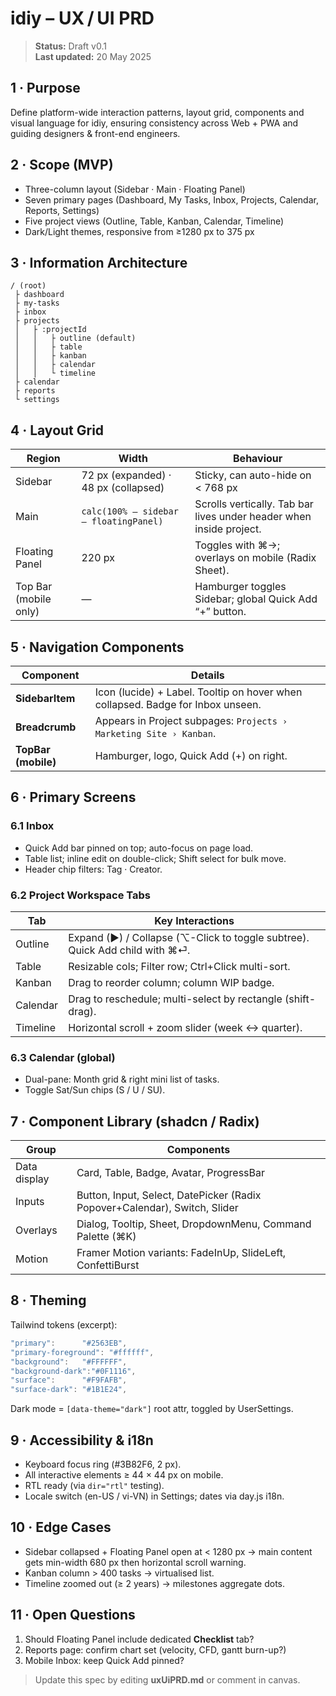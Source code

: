 # idiy – UX / UI PRD

> **Status:** Draft v0.1  
> **Last updated:** 20 May 2025

## 1 · Purpose
Define platform-wide interaction patterns, layout grid, components and visual language for idiy, ensuring consistency across Web + PWA and guiding designers & front-end engineers.

## 2 · Scope (MVP)
* Three-column layout (Sidebar · Main · Floating Panel)
* Seven primary pages (Dashboard, My Tasks, Inbox, Projects, Calendar, Reports, Settings)
* Five project views (Outline, Table, Kanban, Calendar, Timeline)
* Dark/Light themes, responsive from ≥1280 px to 375 px

## 3 · Information Architecture
```
/ (root)
 ├ dashboard
 ├ my-tasks
 ├ inbox
 ├ projects
 │   ├ :projectId
 │   │   ├ outline (default)
 │   │   ├ table
 │   │   ├ kanban
 │   │   ├ calendar
 │   │   └ timeline
 ├ calendar
 ├ reports
 └ settings
```

## 4 · Layout Grid
| Region | Width | Behaviour |
|--------|-------|-----------|
| Sidebar | 72 px (expanded) · 48 px (collapsed) | Sticky, can auto-hide on < 768 px |
| Main | `calc(100% – sidebar – floatingPanel)` | Scrolls vertically. Tab bar lives under header when inside project. |
| Floating Panel | 220 px | Toggles with ⌘→; overlays on mobile (Radix Sheet). |
| Top Bar (mobile only) | — | Hamburger toggles Sidebar; global Quick Add “+” button. |

## 5 · Navigation Components
| Component | Details |
|-----------|---------|
| **SidebarItem** | Icon (lucide) + Label. Tooltip on hover when collapsed. Badge for Inbox unseen. |
| **Breadcrumb** | Appears in Project subpages: `Projects › Marketing Site › Kanban`. |
| **TopBar (mobile)** | Hamburger, logo, Quick Add (+) on right. |

## 6 · Primary Screens
### 6.1 Inbox
* Quick Add bar pinned on top; auto-focus on page load.
* Table list; inline edit on double-click; Shift select for bulk move.
* Header chip filters: Tag · Creator.

### 6.2 Project Workspace Tabs
| Tab | Key Interactions |
|-----|------------------|
| Outline | Expand (▶) / Collapse (⌥-Click to toggle subtree). Quick Add child with ⌘⏎. |
| Table | Resizable cols; Filter row; Ctrl+Click multi-sort. |
| Kanban | Drag to reorder column; column WIP badge. |
| Calendar | Drag to reschedule; multi-select by rectangle (shift-drag). |
| Timeline | Horizontal scroll + zoom slider (week ↔ quarter). |

### 6.3 Calendar (global)
* Dual-pane: Month grid & right mini list of tasks.
* Toggle Sat/Sun chips (S / U / SU).

## 7 · Component Library (shadcn / Radix)
| Group | Components |
|-------|------------|
| Data display | Card, Table, Badge, Avatar, ProgressBar |
| Inputs | Button, Input, Select, DatePicker (Radix Popover+Calendar), Switch, Slider |
| Overlays | Dialog, Tooltip, Sheet, DropdownMenu, Command Palette (⌘K) |
| Motion | Framer Motion variants: FadeInUp, SlideLeft, ConfettiBurst |

## 8 · Theming
Tailwind tokens (excerpt):
```js
"primary":      "#2563EB",
"primary-foreground": "#ffffff",
"background":   "#FFFFFF",
"background-dark":"#0F1116",
"surface":      "#F9FAFB",
"surface-dark": "#1B1E24",
```
Dark mode = `[data-theme="dark"]` root attr, toggled by UserSettings.

## 9 · Accessibility & i18n
* Keyboard focus ring (#3B82F6, 2 px).  
* All interactive elements ≥ 44 × 44 px on mobile.  
* RTL ready (via `dir="rtl"` testing).  
* Locale switch (en-US / vi-VN) in Settings; dates via day.js i18n.

## 10 · Edge Cases
* Sidebar collapsed + Floating Panel open at < 1280 px → main content gets min-width 680 px then horizontal scroll warning.
* Kanban column > 400 tasks → virtualised list.
* Timeline zoomed out (≥ 2 years) → milestones aggregate dots.

## 11 · Open Questions
1. Should Floating Panel include dedicated **Checklist** tab?  
2. Reports page: confirm chart set (velocity, CFD, gantt burn-up?)  
3. Mobile Inbox: keep Quick Add pinned?  

> Update this spec by editing **uxUiPRD.md** or comment in canvas.
